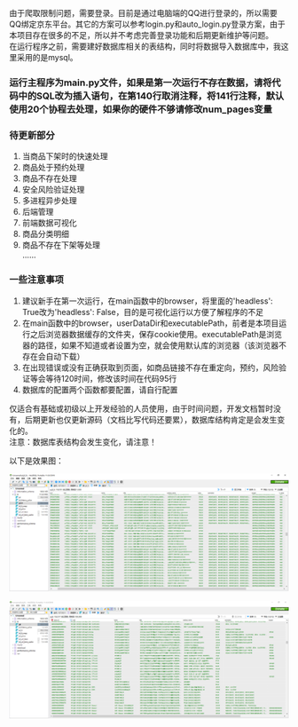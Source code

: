 由于爬取限制问题，需要登录。目前是通过电脑端的QQ进行登录的，所以需要QQ绑定京东平台。其它的方案可以参考login.py和auto_login.py登录方案，由于本项目存在很多的不足，所以并不考虑完善登录功能和后期更新维护等问题。<br>
在运行程序之前，需要建好数据库相关的表结构，同时将数据导入数据库中，我这里采用的是mysql。
### 运行主程序为main.py文件，如果是第一次运行不存在数据，请将代码中的SQL改为插入语句，在第140行取消注释，将141行注释，默认使用20个协程去处理，如果你的硬件不够请修改num_pages变量
### 待更新部分
1. 当商品下架时的快速处理<br>
2. 商品处于预约处理<br>
3. 商品不存在处理<br>
4. 安全风险验证处理<br>
5. 多进程异步处理<br>
6. 后端管理<br>
7. 前端数据可视化<br>
8. 商品分类明细<br>
9. 商品不存在下架等处理<br>
......<br>
### 一些注意事项
1. 建议新手在第一次运行，在main函数中的browser，将里面的'headless': True改为'headless': False，目的是可视化运行以方便了解程序的不足
2. 在main函数中的browser，userDataDir和executablePath，前者是本项目运行之后浏览器数据缓存的文件夹，保存cookie使用。executablePath是浏览器的路径，如果不知道或者设置为空，就会使用默认库的浏览器（该浏览器不存在会自动下载）
3. 在出现错误或没有正确获取到页面，如商品链接不存在重定向，预约，风险验证等会等待120时间，修改该时间在代码95行<br>
4. 数据库的配置两个函数都要配置，请自行配置

仅适合有基础或初级以上开发经验的人员使用，由于时间问题，开发文档暂时没有，后期更新也仅更新源码（文档比写代码还要累），数据库结构肯定是会发生变化的。<br>
注意：数据库表结构会发生变化，请注意！

以下是效果图：

![image](https://github.com/jiubanyipeng/BargainFinder/blob/main/JD/jd_20230730153848.png)

![image](https://github.com/jiubanyipeng/BargainFinder/blob/main/JD/jd_20230730153356.png)
